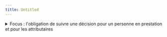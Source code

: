 ```yaml
---
title: Untitled
---
```


<details>

<summary>Focus : l'obligation de suivre une décision pour un personne en prestation et pour les attributaires</summary>

Les attributaires et les indépendants ne sont pas soumis au principe d'obéissance hiérarchique mais à celui des contrats. A ce titre, ils ne peuvent disposer d'une clause de conscience ou de droit à la désobéissance prévu par la loi mais disposent des clauses prévues dans le contrat qui le lie à leur commanditaire.

* Attributaires

La situation des attributaires est déterminée par les documents contractuels de l’accord-cadre Betagouv. En l’occurrence, le marché ne prévoit pas que les attributaires disposent d’un droit à la désobéissance, ni d'une quelconque clause de conscience afin de ne pas honorer une commande.

Toute inexécution d’une prestation expose l’attributaire à une pénalité voire à la résiliation à ses frais et risque du marché.

D’une façon générale, le juge estime qu’un attributaire ne dispose d’aucun droit à résilier unilatéralement un contrat à moins que des stipulations spécifiques soient insérées dans le contrat ([CAA Marseille, 30 janvier 2023, n° 21MA01807](https://www.legifrance.gouv.fr/ceta/id/CETATEXT000047079501?pdcSearchArbo=March%C3%A9s+et+contrats+administratifs\&pdcSearchArboId=CETANOME000008361640-CETANOME000008361722\&searchField=ALL\&tab_selection=cetat)).

* Indépendants

Les indépendants exécutent des prestations de service confiées par les attributaires. Il en résulte que les droits et obligations des indépendants relèvent des contrats spécifiques avec les attributaires. Il faut se référer au contenu de ce contrat pour déterminer les modalités de résiliation ou de retrait d’une prestation.

</details>
